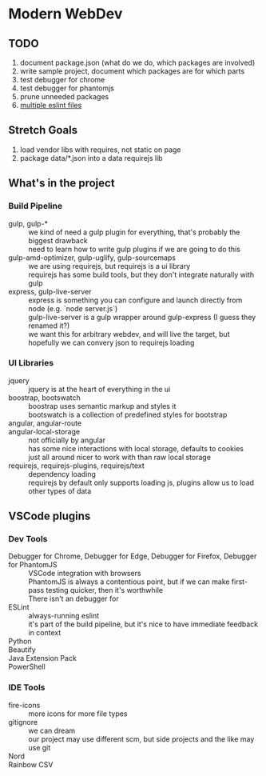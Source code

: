 Modern WebDev
=============

TODO
----

1. document package.json (what do we do, which packages are involved)
1. write sample project, document which packages are for which parts
1. test debugger for chrome
1. test debugger for phantomjs
1. prune unneeded packages
1. [multiple eslint files](https://eslint.org/docs/user-guide/configuring#configuration-cascading-and-hierarchy)

Stretch Goals
-------------

1. load vendor libs with requires, not static on page
1. package data/*.json into a data requirejs lib

What's in the project
---------------------

### Build Pipeline

<dl>
<dt>gulp, gulp-*</dt>
<dd>we kind of need a gulp plugin for everything, that's probably the biggest drawback</dd>
<dd>need to learn how to write gulp plugins if we are going to do this</dd>
<dt>gulp-amd-optimizer, gulp-uglify, gulp-sourcemaps</dt>
<dd>we are using requirejs, but requirejs is a ui library</dd>
<dd>requirejs has some build tools, but they don't integrate naturally with gulp</dd>
<dt>express, gulp-live-server</dt>
<dd>express is something you can configure and launch directly from node (e.g. `node server.js`)</dd>
<dd>gulp-live-server is a gulp wrapper around gulp-express (I guess they renamed it?)</dd>
<dd>we want this for arbitrary webdev, and will live the target, but hopefully we can convery json to requirejs loading</dd>
</dl>

### UI Libraries

<dl>
<dt>jquery</dt>
<dd>jquery is at the heart of everything in the ui</dd>
<dt>boostrap, bootswatch</dt>
<dd>boostrap uses semantic markup and styles it</dd>
<dd>bootswatch is a collection of predefined styles for bootstrap</dd>
<dt>angular, angular-route</dt>
<dt>angular-local-storage</dt>
<dd>not officially by angular</dd>
<dd>has some nice interactions with local storage, defaults to cookies</dd>
<dd>just all around nicer to work with than raw local storage</dd>
<dt>requirejs, requirejs-plugins, requirejs/text</dt>
<dd>dependency loading</dd>
<dd>requirejs by default only supports loading js, plugins allow us to load other types of data</dd>
</dl>


VSCode plugins
--------------

### Dev Tools

<dl>
<dt>Debugger for Chrome, Debugger for Edge, Debugger for Firefox, Debugger for PhantomJS</dt>
<dd>VSCode integration with browsers</dd>
<dd>PhantomJS is always a contentious point, but if we can make first-pass testing quicker, then it's worthwhile</dd>
<dd>There isn't an debugger for</dd>
<dt>ESLint</dt>
<dd>always-running eslint</dd>
<dd>it's part of the build pipeline, but it's nice to have immediate feedback in context</dd>
<dt>Python</td>
<dt>Beautify</dt>
<dt>Java Extension Pack</dt>
<dt>PowerShell</dt>
</dl>

### IDE Tools

<dl>
<dt>fire-icons</dt>
<dd>more icons for more file types</dd>
<dt>gitignore</dt>
<dd>we can dream</dd>
<dd>our project may use different scm, but side projects and the like may use git</dd>
<dt>Nord</dt>
<dt>Rainbow CSV</dt>
</dl>
